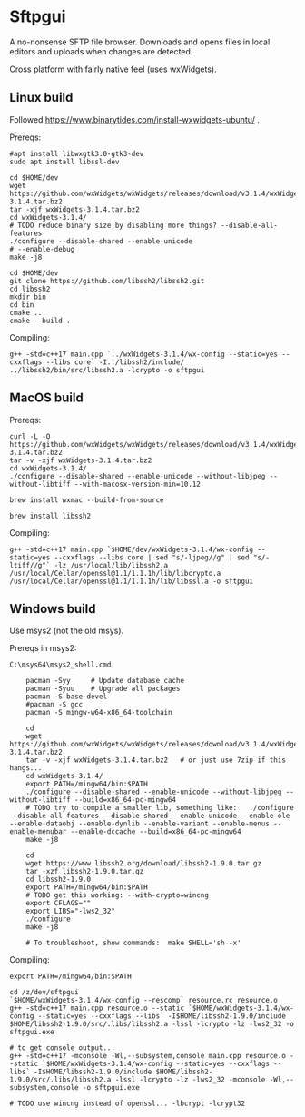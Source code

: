 Sftpgui
=======

A no-nonsense SFTP file browser. Downloads and opens files in local editors and uploads when changes are detected.

Cross platform with fairly native feel (uses wxWidgets).


Linux build
-----------

Followed https://www.binarytides.com/install-wxwidgets-ubuntu/ .

Prereqs:

    #apt install libwxgtk3.0-gtk3-dev
    sudo apt install libssl-dev

    cd $HOME/dev
    wget https://github.com/wxWidgets/wxWidgets/releases/download/v3.1.4/wxWidgets-3.1.4.tar.bz2
    tar -xjf wxWidgets-3.1.4.tar.bz2
    cd wxWidgets-3.1.4/
    # TODO reduce binary size by disabling more things? --disable-all-features
    ./configure --disable-shared --enable-unicode
    # --enable-debug
    make -j8

    cd $HOME/dev
    git clone https://github.com/libssh2/libssh2.git
    cd libssh2
    mkdir bin
    cd bin
    cmake ..
    cmake --build .

Compiling:

    g++ -std=c++17 main.cpp `../wxWidgets-3.1.4/wx-config --static=yes --cxxflags --libs core` -I../libssh2/include/ ../libssh2/bin/src/libssh2.a -lcrypto -o sftpgui



MacOS build
-----------

Prereqs:

    curl -L -O https://github.com/wxWidgets/wxWidgets/releases/download/v3.1.4/wxWidgets-3.1.4.tar.bz2
    tar -v -xjf wxWidgets-3.1.4.tar.bz2
    cd wxWidgets-3.1.4/
    ./configure --disable-shared --enable-unicode --without-libjpeg --without-libtiff --with-macosx-version-min=10.12

    brew install wxmac --build-from-source

    brew install libssh2


Compiling:

    g++ -std=c++17 main.cpp `$HOME/dev/wxWidgets-3.1.4/wx-config --static=yes --cxxflags --libs core | sed "s/-ljpeg//g" | sed "s/-ltiff//g"` -lz /usr/local/lib/libssh2.a /usr/local/Cellar/openssl@1.1/1.1.1h/lib/libcrypto.a /usr/local/Cellar/openssl@1.1/1.1.1h/lib/libssl.a -o sftpgui


Windows build
-------------

Use msys2 (not the old msys).

Prereqs in msys2:

    C:\msys64\msys2_shell.cmd

        pacman -Syy     # Update database cache
        pacman -Syuu    # Upgrade all packages
        pacman -S base-devel
        #pacman -S gcc
        pacman -S mingw-w64-x86_64-toolchain

        cd
        wget https://github.com/wxWidgets/wxWidgets/releases/download/v3.1.4/wxWidgets-3.1.4.tar.bz2
        tar -v -xjf wxWidgets-3.1.4.tar.bz2   # or just use 7zip if this hangs...
        cd wxWidgets-3.1.4/
        export PATH=/mingw64/bin:$PATH
        ./configure --disable-shared --enable-unicode --without-libjpeg --without-libtiff --build=x86_64-pc-mingw64
        # TODO try to compile a smaller lib, something like:   ./configure --disable-all-features --disable-shared --enable-unicode --enable-ole --enable-dataobj --enable-dynlib --enable-variant --enable-menus --enable-menubar --enable-dccache --build=x86_64-pc-mingw64
        make -j8

        cd
        wget https://www.libssh2.org/download/libssh2-1.9.0.tar.gz
        tar -xzf libssh2-1.9.0.tar.gz
        cd libssh2-1.9.0
        export PATH=/mingw64/bin:$PATH
        # TODO get this working: --with-crypto=wincng
        export CFLAGS=""
        export LIBS="-lws2_32"
        ./configure
        make -j8

        # To troubleshoot, show commands:  make SHELL='sh -x'

Compiling:

    export PATH=/mingw64/bin:$PATH

    cd /z/dev/sftpgui
    `$HOME/wxWidgets-3.1.4/wx-config --rescomp` resource.rc resource.o
    g++ -std=c++17 main.cpp resource.o --static `$HOME/wxWidgets-3.1.4/wx-config --static=yes --cxxflags --libs` -I$HOME/libssh2-1.9.0/include $HOME/libssh2-1.9.0/src/.libs/libssh2.a -lssl -lcrypto -lz -lws2_32 -o sftpgui.exe

    # to get console output...
    g++ -std=c++17 -mconsole -Wl,--subsystem,console main.cpp resource.o --static `$HOME/wxWidgets-3.1.4/wx-config --static=yes --cxxflags --libs` -I$HOME/libssh2-1.9.0/include $HOME/libssh2-1.9.0/src/.libs/libssh2.a -lssl -lcrypto -lz -lws2_32 -mconsole -Wl,--subsystem,console -o sftpgui.exe

    # TODO use wincng instead of openssl... -lbcrypt -lcrypt32
